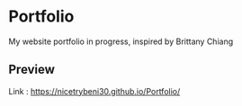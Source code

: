 # Portfolio
 My website portfolio in progress, inspired by Brittany Chiang
## Preview
 Link : https://nicetrybeni30.github.io/Portfolio/
